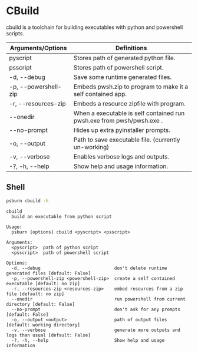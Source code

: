 # CBuild

cbuild is a toolchain for building executables with python and powershell scripts.

| Arguments/Options    | Definitions                                                           |
|----------------------|-----------------------------------------------------------------------|
| pyscript             | Stores path of generated python file.                                 |
| psscript             | Stores path of powershell script.                                     |
| -d, --debug          | Save some runtime generated files.                                    |
| -p, --powershell-zip | Embeds pwsh.zip to program to make it a self contained app.           |
| -r, --resources-zip  | Embeds a resource zipfile with program.                               |
| --onedir             | When a executable is self contained run pwsh.exe from pwsh/pwsh.exe . |
| --no-prompt          | Hides up extra pyinstaller prompts.                                   |
| -o, --output         | Path to save executable file. (currently un-working)                  |
| -v, --verbose        | Enables verbose logs and outputs.                                     |
| -?, -h, --help       | Show help and usage information.                                      |

## Shell

```bash
psburn cbuild -h
```

```
cbuild
  build an executable from python script

Usage:
  psburn [options] cbuild <pyscript> <psscript>

Arguments:
  <pyscript>  path of python script
  <psscript>  path of powershell script

Options:
  -d, --debug                            don't delete runtime generated files [default: False]
  -p, --powershell-zip <powershell-zip>  create a self contained executable [default: no zip]
  -r, --resources-zip <resources-zip>    embed resources from a zip file [default: no zip]
  --onedir                               run powershell from current directory [default: False]
  --no-prompt                            don't ask for any prompts [default: False]
  -o, --output <output>                  path of output files [default: working directory]
  -v, --verbose                          generate more outputs and logs than usual [default: False]
  -?, -h, --help                         Show help and usage information
```
